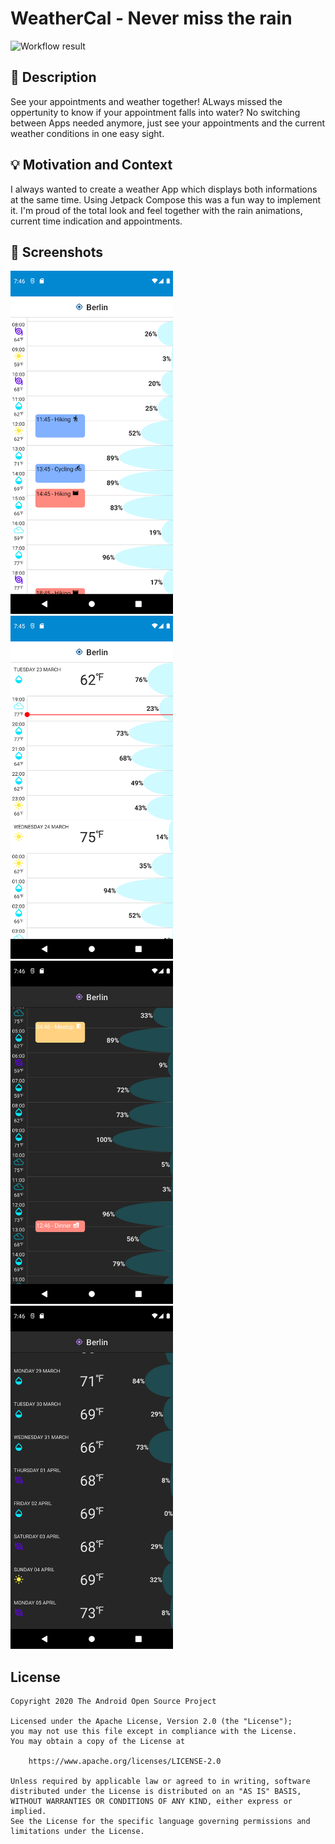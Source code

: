 # WeatherCal - Never miss the rain

<!--- Replace <OWNER> with your Github Username and <REPOSITORY> with the name of your repository. -->
<!--- You can find both of these in the url bar when you open your repository in github. -->
![Workflow result](https://github.com/tritter/<REPOSITORY>/workflows/Check/badge.svg)


## :scroll: Description
See your appointments and weather together! ALways missed the oppertunity to know if your appointment falls into water? No switching between Apps needed anymore, just see your appointments and the current weather conditions in one easy sight.


## :bulb: Motivation and Context
<!--- Optionally point readers to interesting parts of your submission. -->
I always wanted to create a weather App which displays both informations at the same time. Using Jetpack Compose this was a fun way to implement it. I'm proud of the total look and feel together with the rain animations, current time indication and appointments.


## :camera_flash: Screenshots
<img src="/results/screenshot_1.png" width="260">&emsp;<img src="/results/screenshot_2.png" width="260">
<img src="/results/screenshot_1b.png" width="260">&emsp;<img src="/results/screenshot_2b.png" width="260">
## License
```
Copyright 2020 The Android Open Source Project

Licensed under the Apache License, Version 2.0 (the "License");
you may not use this file except in compliance with the License.
You may obtain a copy of the License at

    https://www.apache.org/licenses/LICENSE-2.0

Unless required by applicable law or agreed to in writing, software
distributed under the License is distributed on an "AS IS" BASIS,
WITHOUT WARRANTIES OR CONDITIONS OF ANY KIND, either express or implied.
See the License for the specific language governing permissions and
limitations under the License.
```